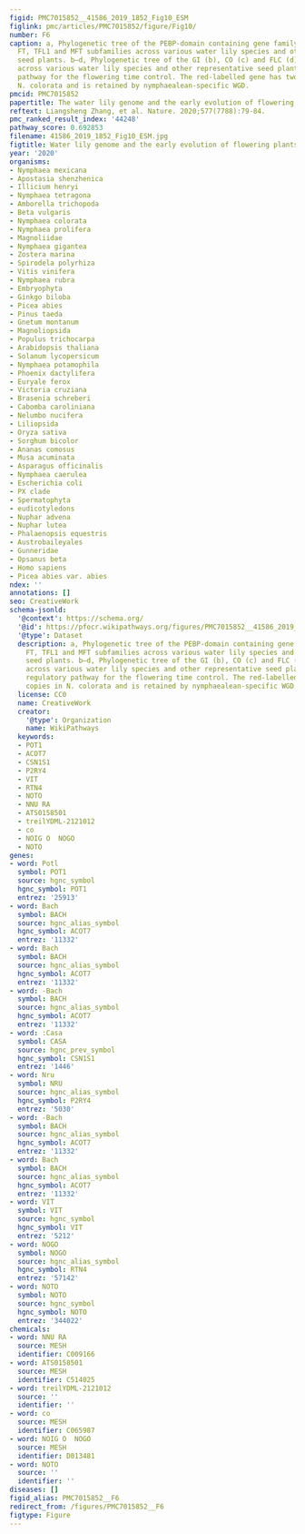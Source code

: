```yaml
---
figid: PMC7015852__41586_2019_1852_Fig10_ESM
figlink: pmc/articles/PMC7015852/figure/Fig10/
number: F6
caption: a, Phylogenetic tree of the PEBP-domain containing gene family, including
  FT, TFL1 and MFT subfamilies across various water lily species and other representative
  seed plants. b–d, Phylogenetic tree of the GI (b), CO (c) and FLC (d) gene family
  across various water lily species and other representative seed plants. e, The regulatory
  pathway for the flowering time control. The red-labelled gene has two copies in
  N. colorata and is retained by nymphaealean-specific WGD.
pmcid: PMC7015852
papertitle: The water lily genome and the early evolution of flowering plants.
reftext: Liangsheng Zhang, et al. Nature. 2020;577(7788):79-84.
pmc_ranked_result_index: '44248'
pathway_score: 0.692853
filename: 41586_2019_1852_Fig10_ESM.jpg
figtitle: Water lily genome and the early evolution of flowering plants
year: '2020'
organisms:
- Nymphaea mexicana
- Apostasia shenzhenica
- Illicium henryi
- Nymphaea tetragona
- Amborella trichopoda
- Beta vulgaris
- Nymphaea colorata
- Nymphaea prolifera
- Magnoliidae
- Nymphaea gigantea
- Zostera marina
- Spirodela polyrhiza
- Vitis vinifera
- Nymphaea rubra
- Embryophyta
- Ginkgo biloba
- Picea abies
- Pinus taeda
- Gnetum montanum
- Magnoliopsida
- Populus trichocarpa
- Arabidopsis thaliana
- Solanum lycopersicum
- Nymphaea potamophila
- Phoenix dactylifera
- Euryale ferox
- Victoria cruziana
- Brasenia schreberi
- Cabomba caroliniana
- Nelumbo nucifera
- Liliopsida
- Oryza sativa
- Sorghum bicolor
- Ananas comosus
- Musa acuminata
- Asparagus officinalis
- Nymphaea caerulea
- Escherichia coli
- PX clade
- Spermatophyta
- eudicotyledons
- Nuphar advena
- Nuphar lutea
- Phalaenopsis equestris
- Austrobaileyales
- Gunneridae
- Opsanus beta
- Homo sapiens
- Picea abies var. abies
ndex: ''
annotations: []
seo: CreativeWork
schema-jsonld:
  '@context': https://schema.org/
  '@id': https://pfocr.wikipathways.org/figures/PMC7015852__41586_2019_1852_Fig10_ESM.html
  '@type': Dataset
  description: a, Phylogenetic tree of the PEBP-domain containing gene family, including
    FT, TFL1 and MFT subfamilies across various water lily species and other representative
    seed plants. b–d, Phylogenetic tree of the GI (b), CO (c) and FLC (d) gene family
    across various water lily species and other representative seed plants. e, The
    regulatory pathway for the flowering time control. The red-labelled gene has two
    copies in N. colorata and is retained by nymphaealean-specific WGD.
  license: CC0
  name: CreativeWork
  creator:
    '@type': Organization
    name: WikiPathways
  keywords:
  - POT1
  - ACOT7
  - CSN1S1
  - P2RY4
  - VIT
  - RTN4
  - NOTO
  - NNU RA
  - ATS0158501
  - treilYDML-2121012
  - co
  - NOIG O  NOGO
  - NOTO
genes:
- word: Potl
  symbol: POT1
  source: hgnc_symbol
  hgnc_symbol: POT1
  entrez: '25913'
- word: Bach
  symbol: BACH
  source: hgnc_alias_symbol
  hgnc_symbol: ACOT7
  entrez: '11332'
- word: Bach
  symbol: BACH
  source: hgnc_alias_symbol
  hgnc_symbol: ACOT7
  entrez: '11332'
- word: -Bach
  symbol: BACH
  source: hgnc_alias_symbol
  hgnc_symbol: ACOT7
  entrez: '11332'
- word: :Casa
  symbol: CASA
  source: hgnc_prev_symbol
  hgnc_symbol: CSN1S1
  entrez: '1446'
- word: Nru
  symbol: NRU
  source: hgnc_alias_symbol
  hgnc_symbol: P2RY4
  entrez: '5030'
- word: -Bach
  symbol: BACH
  source: hgnc_alias_symbol
  hgnc_symbol: ACOT7
  entrez: '11332'
- word: Bach
  symbol: BACH
  source: hgnc_alias_symbol
  hgnc_symbol: ACOT7
  entrez: '11332'
- word: VIT
  symbol: VIT
  source: hgnc_symbol
  hgnc_symbol: VIT
  entrez: '5212'
- word: NOGO
  symbol: NOGO
  source: hgnc_alias_symbol
  hgnc_symbol: RTN4
  entrez: '57142'
- word: NOTO
  symbol: NOTO
  source: hgnc_symbol
  hgnc_symbol: NOTO
  entrez: '344022'
chemicals:
- word: NNU RA
  source: MESH
  identifier: C009166
- word: ATS0158501
  source: MESH
  identifier: C514025
- word: treilYDML-2121012
  source: ''
  identifier: ''
- word: co
  source: MESH
  identifier: C065987
- word: NOIG O  NOGO
  source: MESH
  identifier: D013481
- word: NOTO
  source: ''
  identifier: ''
diseases: []
figid_alias: PMC7015852__F6
redirect_from: /figures/PMC7015852__F6
figtype: Figure
---
```

